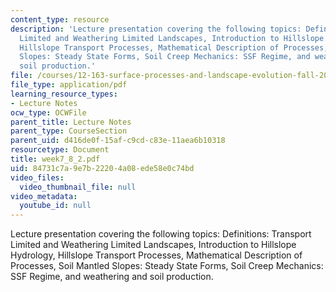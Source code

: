 ```yaml
---
content_type: resource
description: 'Lecture presentation covering the following topics: Definitions: Transport
  Limited and Weathering Limited Landscapes, Introduction to Hillslope Hydrology,
  Hillslope Transport Processes, Mathematical Description of Processes, Soil Mantled
  Slopes: Steady State Forms, Soil Creep Mechanics: SSF Regime, and weathering and
  soil production.'
file: /courses/12-163-surface-processes-and-landscape-evolution-fall-2004/84731c7a9e7b22204a08ede58e0c74bd_week7_8_2.pdf
file_type: application/pdf
learning_resource_types:
- Lecture Notes
ocw_type: OCWFile
parent_title: Lecture Notes
parent_type: CourseSection
parent_uid: d416de0f-15af-c9cd-c83e-11aea6b10318
resourcetype: Document
title: week7_8_2.pdf
uid: 84731c7a-9e7b-2220-4a08-ede58e0c74bd
video_files:
  video_thumbnail_file: null
video_metadata:
  youtube_id: null
---
```

Lecture presentation covering the following topics: Definitions: Transport Limited and Weathering Limited Landscapes, Introduction to Hillslope Hydrology, Hillslope Transport Processes, Mathematical Description of Processes, Soil Mantled Slopes: Steady State Forms, Soil Creep Mechanics: SSF Regime, and weathering and soil production.

